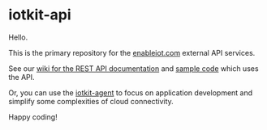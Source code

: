 # iotkit-api

Hello. 

This is the primary repository for the [enableiot.com](https://dashboard.us.enableiot.com) external API services. 

See our [wiki for the REST API documentation](https://github.com/enableiot/iotkit-api/wiki/Api-Home) and [sample code](https://github.com/enableiot/iotkit-samples/tree/master/api) which uses the API.

Or, you can use the [iotkit-agent](https://github.com/enableiot/iotkit-agent) to focus on application development and simplify some complexities of cloud connectivity.

Happy coding!
